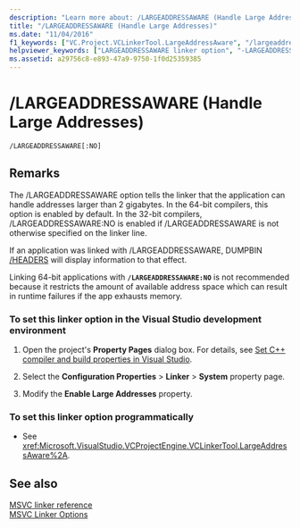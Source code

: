 ```yaml
---
description: "Learn more about: /LARGEADDRESSAWARE (Handle Large Addresses)"
title: "/LARGEADDRESSAWARE (Handle Large Addresses)"
ms.date: "11/04/2016"
f1_keywords: ["VC.Project.VCLinkerTool.LargeAddressAware", "/largeaddressaware"]
helpviewer_keywords: ["LARGEADDRESSAWARE linker option", "-LARGEADDRESSAWARE linker option", "/LARGEADDRESSAWARE linker option"]
ms.assetid: a29756c8-e893-47a9-9750-1f0d25359385
---
```

# /LARGEADDRESSAWARE (Handle Large Addresses)

```
/LARGEADDRESSAWARE[:NO]
```

## Remarks

The /LARGEADDRESSAWARE option tells the linker that the application can handle addresses larger than 2 gigabytes. In the 64-bit compilers, this option is enabled by default. In the 32-bit compilers, /LARGEADDRESSAWARE:NO is enabled if /LARGEADDRESSAWARE is not otherwise specified on the linker line.

If an application was linked with /LARGEADDRESSAWARE, DUMPBIN [/HEADERS](headers.md) will display information to that effect.

Linking 64-bit applications with **`/LARGEADDRESSAWARE:NO`** is not recommended because it restricts the amount of available address space which can result in runtime failures if the app exhausts memory.

### To set this linker option in the Visual Studio development environment

1. Open the project's **Property Pages** dialog box. For details, see [Set C++ compiler and build properties in Visual Studio](../working-with-project-properties.md).

1. Select the **Configuration Properties** > **Linker** > **System** property page.

1. Modify the **Enable Large Addresses** property.

### To set this linker option programmatically

- See <xref:Microsoft.VisualStudio.VCProjectEngine.VCLinkerTool.LargeAddressAware%2A>.

## See also

[MSVC linker reference](linking.md)<br/>
[MSVC Linker Options](linker-options.md)
